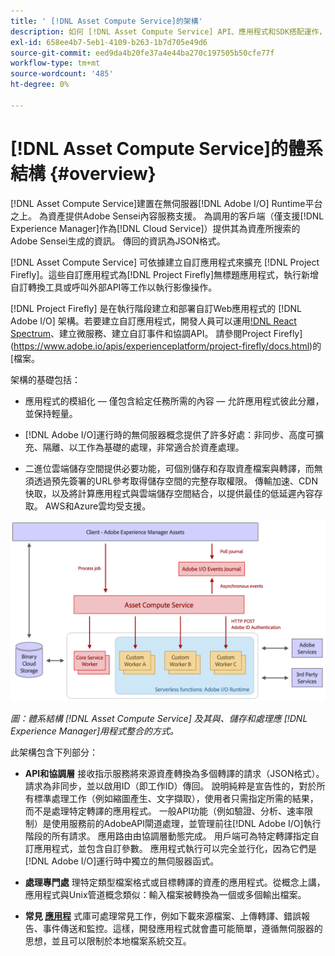 ```yaml
---
title: ' [!DNL Asset Compute Service]的架構'
description: 如何 [!DNL Asset Compute Service] API、應用程式和SDK搭配運作，以提供雲端原生資產處理服務。
exl-id: 658ee4b7-5eb1-4109-b263-1b7d705e49d6
source-git-commit: eed9da4b20fe37a4e44ba270c197505b50cfe77f
workflow-type: tm+mt
source-wordcount: '485'
ht-degree: 0%

---
```


# [!DNL Asset Compute Service]的體系結構 {#overview}

[!DNL Asset Compute Service]建置在無伺服器[!DNL Adobe I/O] Runtime平台之上。 為資產提供Adobe Sensei內容服務支援。 為調用的客戶端（僅支援[!DNL Experience Manager]作為[!DNL Cloud Service]）提供其為資產所搜索的Adobe Sensei生成的資訊。 傳回的資訊為JSON格式。

[!DNL Asset Compute Service] 可依據建立自訂應用程式來擴充 [!DNL Project Firefly]。這些自訂應用程式為[!DNL Project Firefly]無標題應用程式，執行新增自訂轉換工具或呼叫外部API等工作以執行影像操作。

[!DNL Project Firefly] 是在執行階段建立和部署自訂Web應用程式的 [!DNL Adobe I/O] 架構。若要建立自訂應用程式，開發人員可以運用[!DNL React Spectrum](Adobe的UI工具包)、建立微服務、建立自訂事件和協調API。 請參閱Project Firefly](https://www.adobe.io/apis/experienceplatform/project-firefly/docs.html)的[檔案。

架構的基礎包括：

* 應用程式的模組化 — 僅包含給定任務所需的內容 — 允許應用程式彼此分離，並保持輕量。

* [!DNL Adobe I/O]運行時的無伺服器概念提供了許多好處：非同步、高度可擴充、隔離、以工作為基礎的處理，非常適合於資產處理。

* 二進位雲端儲存空間提供必要功能，可個別儲存和存取資產檔案與轉譯，而無須透過預先簽署的URL參考取得儲存空間的完整存取權限。 傳輸加速、CDN快取，以及將計算應用程式與雲端儲存空間結合，以提供最佳的低延遲內容存取。 AWS和Azure雲均受支援。

![asset compute服務架構](assets/architecture-diagram.png)

*圖：體系結構 [!DNL Asset Compute Service] 及其與、儲存和處理應 [!DNL Experience Manager]用程式整合的方式。*

此架構包含下列部分：

* **API和協調層** 接收指示服務將來源資產轉換為多個轉譯的請求（JSON格式）。請求為非同步，並以啟用ID（即工作ID）傳回。 說明純粹是宣告性的，對於所有標準處理工作（例如縮圖產生、文字擷取），使用者只需指定所需的結果，而不是處理特定轉譯的應用程式。 一般API功能（例如驗證、分析、速率限制）是使用服務前的AdobeAPI閘道處理，並管理前往[!DNL Adobe I/O]執行階段的所有請求。 應用路由由協調層動態完成。 用戶端可為特定轉譯指定自訂應用程式，並包含自訂參數。 應用程式執行可以完全並行化，因為它們是[!DNL Adobe I/O]運行時中獨立的無伺服器函式。

* **處理專門處** 理特定類型檔案格式或目標轉譯的資產的應用程式。從概念上講，應用程式與Unix管道概念類似：輸入檔案被轉換為一個或多個輸出檔案。

* **常見 [應用程](https://github.com/adobe/asset-compute-sdk)** 式庫可處理常見工作，例如下載來源檔案、上傳轉譯、錯誤報告、事件傳送和監控。這樣，開發應用程式就會盡可能簡單，遵循無伺服器的思想，並且可以限制於本地檔案系統交互。

<!-- TBD:

* About the YAML file?
* See [https://www.adobe.io/project-firefly/docs/getting_started/first_app/#5-anatomy-of-a-project-firefly-application](https://www.adobe.io/project-firefly/docs/getting_started/first_app/#5-anatomy-of-a-project-firefly-application).

* minimize description to custom applications
* remove all internal stuff (e.g. Photoshop application, API Gateway) from text and diagram
* update diagram to focus on 3rd party custom applications ONLY
* Explain important transactions/handshakes?
* Flow of assets/control? See the illustration on the Nui diagrams wiki.
* Illustrations. See the SVG shared by Alex.
* Exceptions? Limitations? Call-outs? Gotchas?
* Do we want to add what basic processing is not available currently, that is expected by existing AEM customers?
-->
